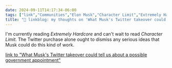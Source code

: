 ```yaml
---
date: 2024-09-11T14:17:34-06:00
tags: ["link","Communities","Elon Musk","Character Limit","Extremely Hardcore","Twitter"]
title: "🔗 linkblog: my thoughts on 'What Musk's Twitter takeover could tell us about a possible government appointment'"
---
```

I'm currently reading *Extremely Hardcore* and can't wait to read *Character Limit*. The Twitter purchase alone ought to dismiss any serious ideas that Musk could do this kind of work.

[link to "What Musk's Twitter takeover could tell us about a possible government appointment"](https://www.npr.org/2024/09/11/nx-s1-5107969/elon-musk-twitter-x-trump-audit)